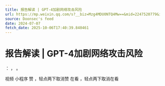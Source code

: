 ```yaml
---
title: 报告解读 | GPT-4加剧网络攻击风险
url: https://mp.weixin.qq.com/s?__biz=Mzg4MDU0NTQ4Mw==&mid=2247520779&idx=1&sn=a599cfc195daa55bc7d8bd67766e4fca
source: Doonsec's feed
date: 2024-07-07
fetch_date: 2025-10-06T17:40:39.840461
---
```


# 报告解读 | GPT-4加剧网络攻击风险

：
，
。

视频
小程序
赞
，轻点两下取消赞
在看
，轻点两下取消在看